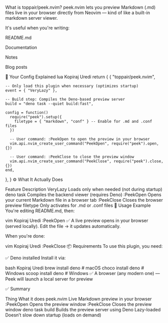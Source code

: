  What is toppair/peek.nvim?
peek.nvim lets you preview Markdown (.md) files live in your browser directly from Neovim — kind of like a built-in markdown server viewer.

It's useful when you're writing:

README.md

Documentation

Notes

Blog posts

🧠 Your Config Explained
lua
Kopiraj
Uredi
return {
  {
    "toppair/peek.nvim",

    -- Only load this plugin when necessary (optimizes startup)
    event = { "VeryLazy" },

    -- Build step: Compiles the Deno-based preview server
    build = "deno task --quiet build:fast",

    config = function()
      require("peek").setup({
        filetype = { "markdown", "conf" } -- Enable for .md and .conf files
      })

      -- User command: :PeekOpen to open the preview in your browser
      vim.api.nvim_create_user_command("PeekOpen", require("peek").open, {})

      -- User command: :PeekClose to close the preview window
      vim.api.nvim_create_user_command("PeekClose", require("peek").close, {})
    end,
  },
}
⚙️ What It Actually Does

Feature	Description
VeryLazy	Loads only when needed (not during startup)
deno task	Compiles the backend viewer (requires Deno)
:PeekOpen	Opens your current Markdown file in a browser tab
:PeekClose	Closes the browser preview
filetype	Only activates for .md or .conf files
🧪 Usage Example
You're editing README.md, then:

vim
Kopiraj
Uredi
:PeekOpen
✅ A live preview opens in your browser (served locally).
Edit the file → it updates automatically.

When you're done:

vim
Kopiraj
Uredi
:PeekClose
📦 Requirements
To use this plugin, you need:

✅ Deno installed
Install it via:

bash
Kopiraj
Uredi
brew install deno        # macOS
choco install deno       # Windows
scoop install deno       # Windows
✅ A browser (any modern one) — Peek will launch a local server for preview

✅ Summary

Thing	What it does
peek.nvim	Live Markdown preview in your browser
:PeekOpen	Opens the preview window
:PeekClose	Closes the preview window
deno task build	Builds the preview server using Deno
Lazy-loaded	Doesn’t slow down startup (loads on demand)
